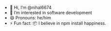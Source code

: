 - 👋 Hi, I’m @nihal6674
- 👀 I’m interested in software development
- 😄 Pronouns: he/him
- ⚡ Fun fact: 📦 I believe in npm install happiness.
